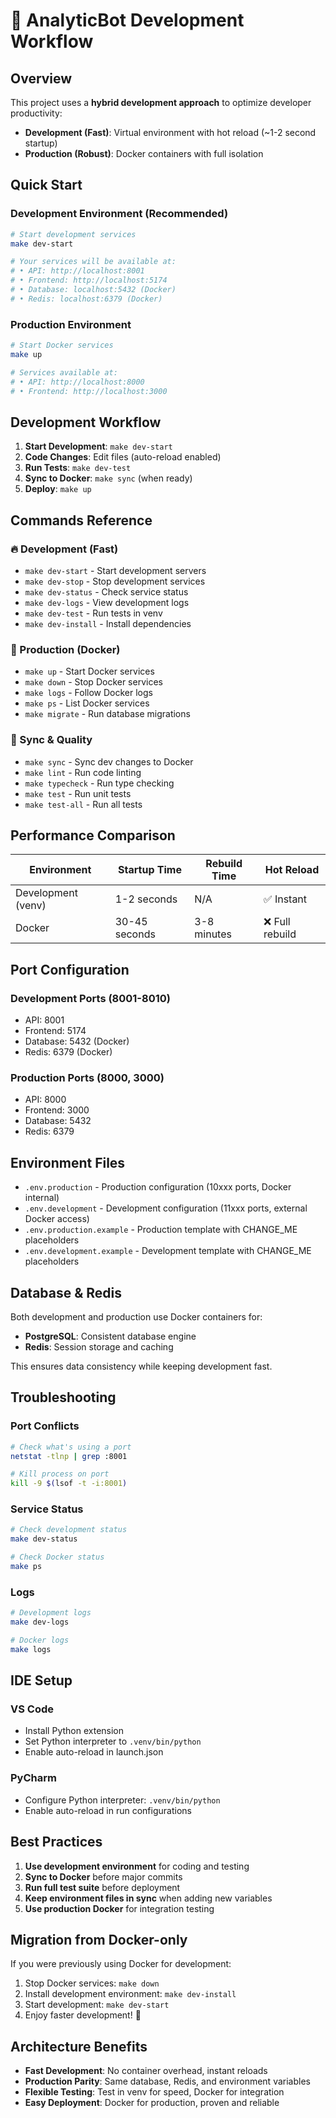 # 🚀 AnalyticBot Development Workflow

## Overview

This project uses a **hybrid development approach** to optimize developer productivity:

- **Development (Fast)**: Virtual environment with hot reload (~1-2 second startup)
- **Production (Robust)**: Docker containers with full isolation

## Quick Start

### Development Environment (Recommended)

```bash
# Start development services
make dev-start

# Your services will be available at:
# • API: http://localhost:8001
# • Frontend: http://localhost:5174
# • Database: localhost:5432 (Docker)
# • Redis: localhost:6379 (Docker)
```

### Production Environment

```bash
# Start Docker services
make up

# Services available at:
# • API: http://localhost:8000
# • Frontend: http://localhost:3000
```

## Development Workflow

1. **Start Development**: `make dev-start`
2. **Code Changes**: Edit files (auto-reload enabled)
3. **Run Tests**: `make dev-test`
4. **Sync to Docker**: `make sync` (when ready)
5. **Deploy**: `make up`

## Commands Reference

### 🔥 Development (Fast)
- `make dev-start` - Start development servers
- `make dev-stop` - Stop development services
- `make dev-status` - Check service status
- `make dev-logs` - View development logs
- `make dev-test` - Run tests in venv
- `make dev-install` - Install dependencies

### 🐳 Production (Docker)
- `make up` - Start Docker services
- `make down` - Stop Docker services
- `make logs` - Follow Docker logs
- `make ps` - List Docker services
- `make migrate` - Run database migrations

### 🔄 Sync & Quality
- `make sync` - Sync dev changes to Docker
- `make lint` - Run code linting
- `make typecheck` - Run type checking
- `make test` - Run unit tests
- `make test-all` - Run all tests

## Performance Comparison

| Environment | Startup Time | Rebuild Time | Hot Reload |
|-------------|--------------|--------------|------------|
| Development (venv) | 1-2 seconds | N/A | ✅ Instant |
| Docker | 30-45 seconds | 3-8 minutes | ❌ Full rebuild |

## Port Configuration

### Development Ports (8001-8010)
- API: 8001
- Frontend: 5174
- Database: 5432 (Docker)
- Redis: 6379 (Docker)

### Production Ports (8000, 3000)
- API: 8000
- Frontend: 3000
- Database: 5432
- Redis: 6379

## Environment Files

- `.env.production` - Production configuration (10xxx ports, Docker internal)
- `.env.development` - Development configuration (11xxx ports, external Docker access)
- `.env.production.example` - Production template with CHANGE_ME placeholders
- `.env.development.example` - Development template with CHANGE_ME placeholders

## Database & Redis

Both development and production use Docker containers for:
- **PostgreSQL**: Consistent database engine
- **Redis**: Session storage and caching

This ensures data consistency while keeping development fast.

## Troubleshooting

### Port Conflicts
```bash
# Check what's using a port
netstat -tlnp | grep :8001

# Kill process on port
kill -9 $(lsof -t -i:8001)
```

### Service Status
```bash
# Check development status
make dev-status

# Check Docker status
make ps
```

### Logs
```bash
# Development logs
make dev-logs

# Docker logs
make logs
```

## IDE Setup

### VS Code
- Install Python extension
- Set Python interpreter to `.venv/bin/python`
- Enable auto-reload in launch.json

### PyCharm
- Configure Python interpreter: `.venv/bin/python`
- Enable auto-reload in run configurations

## Best Practices

1. **Use development environment** for coding and testing
2. **Sync to Docker** before major commits
3. **Run full test suite** before deployment
4. **Keep environment files in sync** when adding new variables
5. **Use production Docker** for integration testing

## Migration from Docker-only

If you were previously using Docker for development:

1. Stop Docker services: `make down`
2. Install development environment: `make dev-install`
3. Start development: `make dev-start`
4. Enjoy faster development! 🚀

## Architecture Benefits

- **Fast Development**: No container overhead, instant reloads
- **Production Parity**: Same database, Redis, and environment variables
- **Flexible Testing**: Test in venv for speed, Docker for integration
- **Easy Deployment**: Docker for production, proven and reliable
